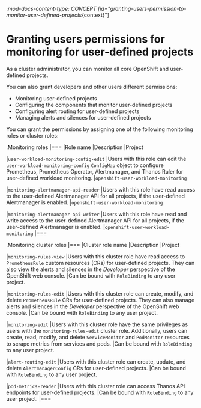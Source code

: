 :_mod-docs-content-type: CONCEPT
[id="granting-users-permission-to-monitor-user-defined-projects_{context}"]
# Granting users permissions for monitoring for user-defined projects

As a cluster administrator, you can monitor all core OpenShift and user-defined projects.

You can also grant developers and other users different permissions:

* Monitoring user-defined projects
* Configuring the components that monitor user-defined projects
* Configuring alert routing for user-defined projects
* Managing alerts and silences for user-defined projects

You can grant the permissions by assigning one of the following monitoring roles or cluster roles:

.Monitoring roles
|===
|Role name |Description |Project

|`user-workload-monitoring-config-edit` 
|Users with this role can edit the `user-workload-monitoring-config` `ConfigMap` object to configure Prometheus, Prometheus Operator, Alertmanager, and Thanos Ruler for user-defined workload monitoring. 
|`openshift-user-workload-monitoring`

|`monitoring-alertmanager-api-reader` 
|Users with this role have read access to the user-defined Alertmanager API for all projects, if the user-defined Alertmanager is enabled.
|`openshift-user-workload-monitoring`

|`monitoring-alertmanager-api-writer` 
|Users with this role have read and write access to the user-defined Alertmanager API for all projects, if the user-defined Alertmanager is enabled.
|`openshift-user-workload-monitoring`
|===

.Monitoring cluster roles
|===
|Cluster role name |Description |Project

|`monitoring-rules-view` 
|Users with this cluster role have read access to `PrometheusRule` custom resources (CRs) for user-defined projects. They can also view the alerts and silences in the *Developer* perspective of the OpenShift web console.
|Can be bound with `RoleBinding` to any user project.

|`monitoring-rules-edit` 
|Users with this cluster role can create, modify, and delete `PrometheusRule` CRs for user-defined projects. They can also manage alerts and silences in the *Developer* perspective of the OpenShift web console.
|Can be bound with `RoleBinding` to any user project.

|`monitoring-edit` 
|Users with this cluster role have the same privileges as users with the `monitoring-rules-edit` cluster role. Additionally, users can create, read, modify, and delete `ServiceMonitor` and `PodMonitor` resources to scrape metrics from services and pods.
|Can be bound with `RoleBinding` to any user project.

|`alert-routing-edit` 
|Users with this cluster role can create, update, and delete `AlertmanagerConfig` CRs for user-defined projects.
|Can be bound with `RoleBinding` to any user project.

|`pod-metrics-reader` 
|Users with this cluster role can access Thanos API endpoints for user-defined projects.
|Can be bound with `RoleBinding` to any user project.
|===
